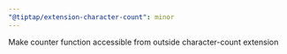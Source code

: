 ```yaml
---
"@tiptap/extension-character-count": minor
---
```


Make counter function accessible from outside character-count extension
